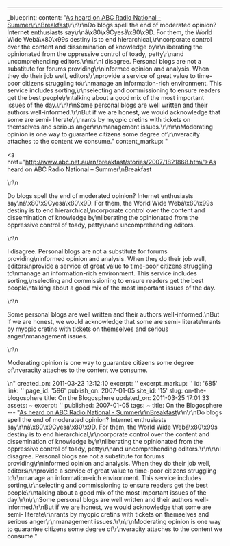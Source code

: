 ---
_blueprint:
  content: "[As heard on ABC Radio National - Summer\r\nBreakfast](http://www.abc.net.au/rn/breakfast/stories/2007/1821868.htm)\r\n\r\nDo
    blogs spell the end of moderated opinion? Internet enthusiasts say\r\nâ\x80\x9Cyesâ\x80\x9D.
    For them, the World Wide Webâ\x80\x99s destiny is to end hierarchical,\r\ncorporate
    control over the content and dissemination of knowledge by\r\nliberating the opinionated
    from the oppressive control of toady, petty\r\nand uncomprehending editors.\r\n\r\nI
    disagree. Personal blogs are not a substitute for forums providing\r\ninformed
    opinion and analysis. When they do their job well, editors\r\nprovide a service
    of great value to time-poor citizens struggling to\r\nmanage an information-rich
    environment. This service includes sorting,\r\nselecting and commissioning to
    ensure readers get the best people\r\ntalking about a good mix of the most important
    issues of the day.\r\n\r\nSome personal blogs are well written and their authors
    well-informed.\r\nBut if we are honest, we would acknowledge that some are semi-
    literate\r\nrants by myopic cretins with tickets on themselves and serious anger\r\nmanagement
    issues.\r\n\r\nModerating opinion is one way to guarantee citizens some degree
    of\r\nveracity attaches to the content we consume."
  content_markup: "<p><a href=\"http://www.abc.net.au/rn/breakfast/stories/2007/1821868.htm\">As
    heard on ABC Radio National &ndash; Summer\nBreakfast</a></p>\n\n<p>Do blogs spell
    the end of moderated opinion? Internet enthusiasts say\nâ\x80\x9Cyesâ\x80\x9D.
    For them, the World Wide Webâ\x80\x99s destiny is to end hierarchical,\ncorporate
    control over the content and dissemination of knowledge by\nliberating the opinionated
    from the oppressive control of toady, petty\nand uncomprehending editors.</p>\n\n<p>I
    disagree. Personal blogs are not a substitute for forums providing\ninformed opinion
    and analysis. When they do their job well, editors\nprovide a service of great
    value to time-poor citizens struggling to\nmanage an information-rich environment.
    This service includes sorting,\nselecting and commissioning to ensure readers
    get the best people\ntalking about a good mix of the most important issues of
    the day.</p>\n\n<p>Some personal blogs are well written and their authors well-informed.\nBut
    if we are honest, we would acknowledge that some are semi- literate\nrants by
    myopic cretins with tickets on themselves and serious anger\nmanagement issues.</p>\n\n<p>Moderating
    opinion is one way to guarantee citizens some degree of\nveracity attaches to
    the content we consume.</p>\n"
  created_on: 2011-03-23 12:12:10
  excerpt: ''
  excerpt_markup: ''
  id: '685'
  link: ''
  page_id: '596'
  publish_on: 2007-01-05
  site_id: '15'
  slug: on-the-blogosphere
  title: On the Blogosphere
  updated_on: 2011-03-25 17:01:33
assets: ~
excerpt: ''
published: 2007-01-05
tags: ~
title: On the Blogosphere
--- "[As heard on ABC Radio National - Summer\r\nBreakfast](http://www.abc.net.au/rn/breakfast/stories/2007/1821868.htm)\r\n\r\nDo
  blogs spell the end of moderated opinion? Internet enthusiasts say\r\nâ\x80\x9Cyesâ\x80\x9D.
  For them, the World Wide Webâ\x80\x99s destiny is to end hierarchical,\r\ncorporate
  control over the content and dissemination of knowledge by\r\nliberating the opinionated
  from the oppressive control of toady, petty\r\nand uncomprehending editors.\r\n\r\nI
  disagree. Personal blogs are not a substitute for forums providing\r\ninformed opinion
  and analysis. When they do their job well, editors\r\nprovide a service of great
  value to time-poor citizens struggling to\r\nmanage an information-rich environment.
  This service includes sorting,\r\nselecting and commissioning to ensure readers
  get the best people\r\ntalking about a good mix of the most important issues of
  the day.\r\n\r\nSome personal blogs are well written and their authors well-informed.\r\nBut
  if we are honest, we would acknowledge that some are semi- literate\r\nrants by
  myopic cretins with tickets on themselves and serious anger\r\nmanagement issues.\r\n\r\nModerating
  opinion is one way to guarantee citizens some degree of\r\nveracity attaches to
  the content we consume."
